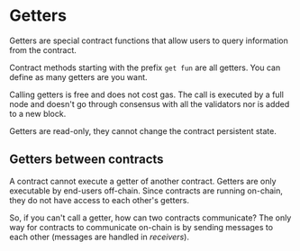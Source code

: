 # Getters

Getters are special contract functions that allow users to query information from the contract.

Contract methods starting with the prefix `get fun` are all getters. You can define as many getters are you want.

Calling getters is free and does not cost gas. The call is executed by a full node and doesn't go through consensus with all the validators nor is added to a new block.

Getters are read-only, they cannot change the contract persistent state.

## Getters between contracts

A contract cannot execute a getter of another contract. Getters are only executable by end-users off-chain. Since contracts are running on-chain, they do not have access to each other's getters.

So, if you can't call a getter, how can two contracts communicate? The only way for contracts to communicate on-chain is by sending messages to each other (messages are handled in *receivers*).